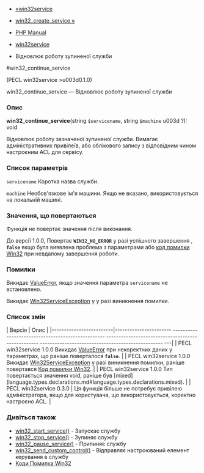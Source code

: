 - [«win32service](ref.win32service.md)
- [win32_create_service »](function.win32-create-service.md)

- [PHP Manual](index.md)
- [win32service](ref.win32service.md)
- Відновлює роботу зупиненої служби

#win32_continue_service

(PECL win32service \>u003d0.1.0)

win32_continue_service — Відновлює роботу зупиненої служби

### Опис

**win32_continue_service**(string `$servicename`, string `$machine` u003d
?): void

Відновлює роботу зазначеної зупиненої служби. Вимагає
адміністративних привілеїв, або облікового запису з відповідним чином
настроєним ACL для сервісу.

### Список параметрів

`servicename`
Коротка назва служби.

`machine`
Необов'язкове ім'я машини. Якщо не вказано, використовується на локальній
машині.

### Значення, що повертаються

Функція не повертає значення після виконання.

До версії 1.0.0, Повертає **`WIN32_NO_ERROR`** у разі успішного
завершення , **`false`** якщо була виявлена проблема з параметрами або
[код помилки Win32](win32service.constants.errors.md) при невдалому
завершення роботи.

### Помилки

Викидає [ValueError](class.valueerror.md), якщо значення параметра
`servicename` не встановлено.

Викидає [Win32ServiceException](class.win32serviceexception.md) у
у разі виникнення помилки.

### Список змін

| Версія | Опис |
|-------------------------|----------------------- -------------------------------------------------- -------------------------------------------------- -------------------------------------------------- ---|
| PECL win32service 1.0.0 Викидає [ValueError](class.valueerror.md) при некоректних даних у параметрах, що раніше поверталося **`false`**. |
| PECL win32service 1.0.0 Викидає [Win32ServiceException](class.win32serviceexception.md) у разі виникнення помилки, раніше повертався [Код помилки Win32](win32service.constants.errors.md). |
| PECL win32service 1.0.0 Тип повертається значення void, раніше був [mixed] (language.types.declarations.md#language.types.declarations.mixed). |
| PECL win32service 0.3.0 | Ця функція більше не потребує привілею адміністратора, якщо для користувача, що використовується, коректно настроєно ACL. |

### Дивіться також

- [win32_start_service()](function.win32-start-service.md) -
Запускає службу
- [win32_stop_service()](function.win32-stop-service.md) -
Зупиняє службу
- [win32_pause_service()](function.win32-pause-service.md) -
Припиняє службу
- [win32_send_custom_control()](function.win32-send-custom-control.md) -
Відправляє настроюваний елемент керування в службу
- [Коди Помилка Win32](win32service.constants.errors.md)
